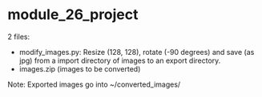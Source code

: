 # module_26_project
2 files:
- modify_images.py: Resize (128, 128), rotate (-90 degrees) and save (as jpg) from a import directory of images to an export directory.
- images.zip (images to be converted)

Note: Exported images go into ~/converted_images/
